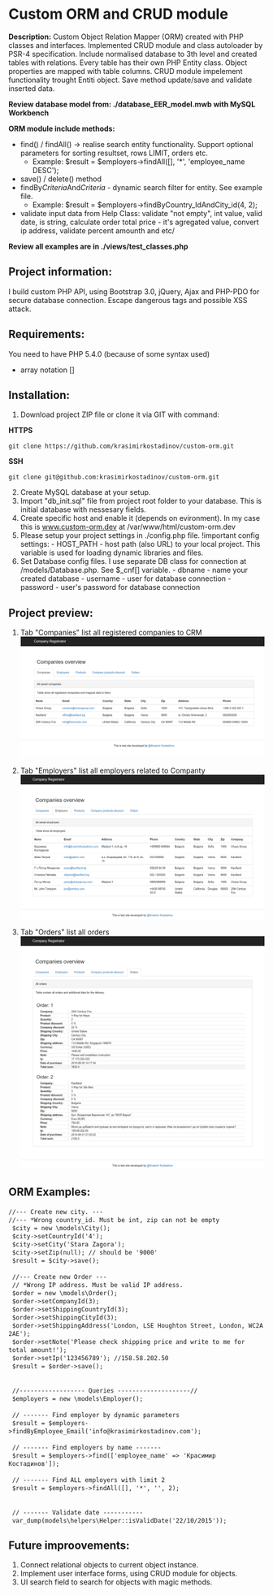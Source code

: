 # Custom ORM and CRUD module

__Description:__
Custom Object Relation Mapper (ORM) created with PHP classes and interfaces. Implemented CRUD module and class autoloader by PSR-4 specification. Include normalised database to 3th level and created tables with relations. Every table has their own PHP Entity class. Object properties are mapped with table columns. CRUD module impelement functionality trought Entiti object. Save method update/save and validate inserted data.  

**Review database model from: ./database_EER_model.mwb with MySQL Workbench**


__ORM module include methods:__
 - find() / findAll() -> realise search entity functionality. Support optional parameters for sorting resultset, rows LIMIT, orders etc. 
    - Example: $result = $employers->findAll([], '*', 'employee_name DESC');
 - save() / delete() method
 - findBy*Criteria*And*Criteria* - dynamic search filter for entity. See example file. 
    - Example:  $result = $employers->findByCountry_IdAndCity_id(4, 2);
 - validate input data from Help Class: validate "not empty", int value, valid date, is string, calculate order total price - it's agregated value, convert ip address, validate percent amounth and etc/

**Review all examples are in ./views/test_classes.php**


Project information:
-------------
  I build custom PHP API, using Bootstrap 3.0, jQuery, Ajax and PHP-PDO for secure database connection. Escape dangerous tags and possible XSS attack.
  
Requirements:
-------------
  You need to have PHP 5.4.0 (because of some syntax used)
  - array notation []
  

## Installation:

  1. Download project ZIP file or clone it via GIT with command:
  
  __HTTPS__
  ```
  git clone https://github.com/krasimirkostadinov/custom-orm.git
  ```
  
  __SSH__
  ```
  git clone git@github.com:krasimirkostadinov/custom-orm.git
  ```
  
  2. Create MySQL database at your setup.
  3. Import "db_init.sql" file from project root folder to your database. This is initial database with nessesary fields.
  4. Create specific host and enable it (depends on evironment). In my case this is www.custom-orm.dev at /var/www/html/custom-orm.dev
  5. Please setup your project settings in ./config.php file.
    !important config settings:
    - HOST_PATH - host path (also URL) to your local project. This variable is used for loading dynamic libraries and files.
  6. Set Database config files. I use separate DB class for connection at /models/Database.php. See $_cnf[] variable.
    - dbname - name your created database
    - username - user for database connection
    - password - user's password for database connection


Project preview:
----------------
1. Tab "Companies" list all registered companies to CRM
  ![alt tag](/docs/tab-companies.png?raw=true "Tab companies")

2. Tab "Employers" list all employers related to Companty
  ![alt tag](/docs/tab-employers.png?raw=true "Tab employers")

3. Tab "Orders" list all orders
  ![alt tag](/docs/tab-orders.png?raw=true "Tab orders")


ORM Examples:
----------------

 ```
 //--- Create new city. ---
 //--- *Wrong country_id. Must be int, zip can not be empty
  $city = new \models\City();
  $city->setCountryId('4');
  $city->setCity('Stara Zagora');
  $city->setZip(null); // should be '9000'
  $result = $city->save();
  
  //--- Create new Order ---
  // *Wrong IP address. Must be valid IP address.
  $order = new \models\Order();
  $order->setCompanyId(3);
  $order->setShippingCountryId(3);
  $order->setShippingCityId(3);
  $order->setShippingAddress('London, LSE Houghton Street, London, WC2A 2AE');
  $order->setNote('Please check shipping price and write to me for total amount!');
  $order->setIp('123456789'); //158.58.202.50
  $result = $order->save();
  
  
  //------------------ Queries --------------------//
  $employers = new \models\Employer();
  
  // ------- Find employer by dynamic parameters
  $result = $employers->findByEmployee_Email('info@krasimirkostadinov.com');
  
  // ------- Find employers by name -------
  $result = $employers->find(['employee_name' => 'Красимир Костадинов']);
  
  // ------- Find ALL employers with limit 2
  $result = $employers->findAll([], '*', '', 2);

  
  // ------- Validate date -----------
  var_dump(models\helpers\Helper::isValidDate('22/10/2015'));
  ```


Future improovements:
---------------------
1. Connect relational objects to current object instance.
2. Implement user interface forms, using CRUD module for objects. 
3. UI search field to search for objects with magic methods.
